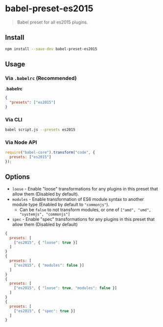 # babel-preset-es2015

> Babel preset for all es2015 plugins.

## Install

```sh
npm install --save-dev babel-preset-es2015
```

## Usage

### Via `.babelrc` (Recommended)

**.babelrc**

```json
{
  "presets": ["es2015"]
}
```

### Via CLI

```sh
babel script.js --presets es2015
```

### Via Node API

```javascript
require("babel-core").transform("code", {
  presets: ["es2015"]
});
```

## Options

* `loose` - Enable "loose" transformations for any plugins in this preset that allow them (Disabled by default).
* `modules` - Enable transformation of ES6 module syntax to another module type (Enabled by default to `"commonjs"`).
  * Can be `false` to not transform modules, or one of `["amd", "umd", "systemjs", "commonjs"]`
* `spec` - Enable "spec" transformations for any plugins in this preset that allow them (Disabled by default)

```js
{
  presets: [
    ["es2015", { "loose": true }]
  ]
}
{
  presets: [
    ["es2015", { "modules": false }]
  ]
}
{
  presets: [
    ["es2015", { "loose": true, "modules": false }]
  ]
}
{
  presets: [
    ["es2015", { "spec": true }]
  ]
}
```
